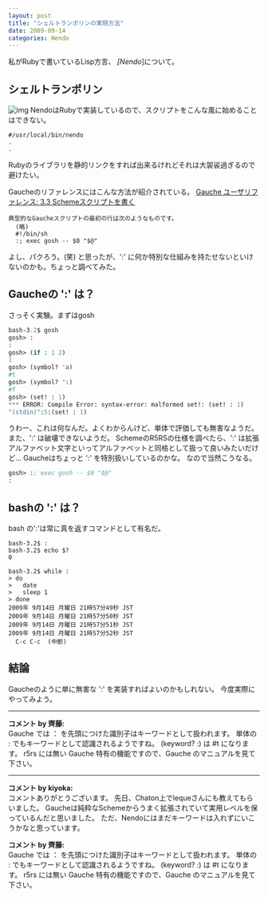 ```yaml
---
layout: post
title: "シェルトランポリンの実現方法"
date: 2009-09-14
categories: Nendo
---
```

私がRubyで書いているLisp方言、 *[Nendo*]について。

## シェルトランポリン
![img](http://www.publicdomainpictures.net/pictures/1000/thumb/238-1211521058obji.jpg)
NendoはRubyで実装しているので、スクリプトをこんな風に始めることはできない。
```
#/usr/local/bin/nendo
.
.
```
Rubyのライブラリを静的リンクをすれば出来るけれどそれは大袈裟過ぎるので避けたい。

Gaucheのリファレンスにはこんな方法が紹介されている。
 [Gauche ユーザリファレンス: 3.3 Schemeスクリプトを書く](http://practical-scheme.net/gauche/man/gauche-refj_15.html)
```
典型的なGaucheスクリプトの最初の行は次のようなものです。
  (略)
  #!/bin/sh
  :; exec gosh -- $0 "$@"
```
よし、パクろう。(笑)
と思ったが、':' に何か特別な仕組みを持たせないといけないのかも。ちょっと調べてみた。

## Gaucheの ':' は？
さっそく実験。まずはgosh
```lisp
bash-3.2$ gosh
gosh> :
:
gosh> (if : 1 2)
1
gosh> (symbol? 'a)
#t
gosh> (symbol? ':)
#f
gosh> (set! : 1)
*** ERROR: Compile Error: syntax-error: malformed set!: (set! : 1)
"(stdin)":5:(set! : 1)
```
うわー、これは何なんだ。よくわからんけど、単体で評価しても無害なようだ。
また、':' は破壊できないようだ。
SchemeのR5RSの仕様を調べたら、':' は拡張アルファベット文字といってアルファベットと同格として扱って良いみたいだけど...
Gaucheはちょっと ':' を特別扱いしているのかな。
なので当然こうなる。
```lisp
gosh> :; exec gosh -- $0 "$@"
:
```

## bashの ':' は？
bash の':'は常に真を返すコマンドとして有名だ。
```
bash-3.2$ :
bash-3.2$ echo $?
0

bash-3.2$ while :
> do
>   date
>   sleep 1
> done
2009年 9月14日 月曜日 21時57分49秒 JST
2009年 9月14日 月曜日 21時57分50秒 JST
2009年 9月14日 月曜日 21時57分51秒 JST
2009年 9月14日 月曜日 21時57分52秒 JST
  C-c C-c  (中断)
```

## 結論
Gaucheのように単に無害な ':' を実装すればよいのかもしれない。
今度実際にやってみよう。



---

**コメント by 齊藤:**  
Gauche では ： を先頭につけた識別子はキーワードとして扱われます。
単体の : でもキーワードとして認識されるようですね。
(keyword? :) は #t になります。
r5rs には無い Gauche 特有の機能ですので、Gauche のマニュアルを見て下さい。


---

**コメント by kiyoka:**  
コメントありがとうございます。
先日、Chaton上でlequeさんにも教えてもらいました。
Gaucheは純粋なSchemeからうまく拡張されていて実用レベルを保っているんだと思いました。
ただ、Nendoにはまだキーワードは入れずにいこうかなと思っています。

**コメント by 齊藤:**  
Gauche では ： を先頭につけた識別子はキーワードとして扱われます。
単体の : でもキーワードとして認識されるようですね。
(keyword? :) は #t になります。
r5rs には無い Gauche 特有の機能ですので、Gauche のマニュアルを見て下さい。
